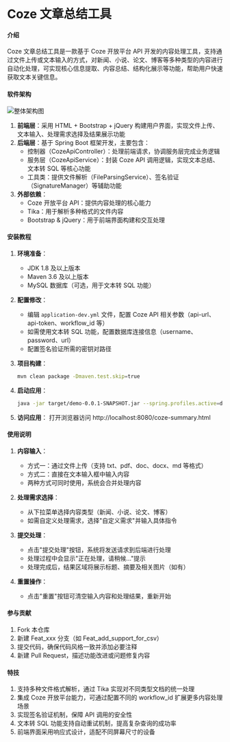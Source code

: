 # Coze 文章总结工具

#### 介绍
Coze 文章总结工具是一款基于 Coze 开放平台 API 开发的内容处理工具，支持通过文件上传或文本输入的方式，对新闻、小说、论文、博客等多种类型的内容进行自动化处理，可实现核心信息提取、内容总结、结构化展示等功能，帮助用户快速获取文本关键信息。

#### 软件架构
![整体架构图](https://www.plantuml.com/plantuml/svg/RLDTJnDD5BxVNt72cxpe1G6D1cEQXa9iD844KhphpRGCTMKxsqod1ZGcbG-aLGe1GOM2a1I12CL6v8CkvRzePtTxrR_WCDkk6ylDxfnpvZddF6UUqvDaYB9KN5FQmIvMU76DdtxbH-UroyMwyTukxfjxstpZevbRiZ9pvlgnlJjjhXmhoJ6L9115ST1KWjb40eDEsJFT4nZ1eoYbiM4ypWAQ6YDnJ1X4nGTJHHJZcNdhsn4lJIeKHnaYCGr3co-gQpg5_xgwkdk3GRyludUl-JeZVb-dZFl394mU3m_qXqclhhCaeoWH9i-7KfXEj05AGf3geWmPWLSA0D4PXeZEc1u7VTIDYGW0ptwnfouVWhdwjbe-gPvbgyRMx_GROPhv0xkop6TsXCaBqzRYR2sVDakJjNJ6VBVF5x9MUTdSpFFIYbMuK014Hbb9UIt9BUQShkl6N2X1LHA3wqxhHkOcjdSV1BhltPTicpYuvO7TzdAN17jHTAp9pvimuZTpktpkX7_UkyQ4IP_-4WSIQf_WJ7LDmrJ2_vgj-FmypsxBUNlm8KnVg54imOrp2vAVxl2PKwjKTf11LSE3Y2O5YGOYJ4921eYbA1v01CKQpJnbgfPixMFhZ5zDEU_Z97GUnKoNnUIRbdrv41hg1-imq-15iQ80j8DL_YJ6O1KFUU6uRgovKu5ViqlWSfIMjrBTM7Tfj0GLy0mEEZhydb4qJj8hkm27b-jewAAmMflQgrOsx9-hDoaX6EoxqzKjbU2v-O_qvQC0DzBcXme__y4NlaDWy4cO3AjZoBCHy3zuLkBHECEK84rsKPgqBdRjgqqpjoE6uwoOf2lqvnwzhReB9UWqnQSuVyVdfkyHdbHS-mC0)
1. **前端层**：采用 HTML + Bootstrap + jQuery 构建用户界面，实现文件上传、文本输入、处理需求选择及结果展示功能
2. **后端层**：基于 Spring Boot 框架开发，主要包含：
   - 控制器（CozeApiController）：处理前端请求，协调服务层完成业务逻辑
   - 服务层（CozeApiService）：封装 Coze API 调用逻辑，实现文本总结、文本转 SQL 等核心功能
   - 工具类：提供文件解析（FileParsingService）、签名验证（SignatureManager）等辅助功能
3. **外部依赖**：
   - Coze 开放平台 API：提供内容处理的核心能力
   - Tika：用于解析多种格式的文件内容
   - Bootstrap & jQuery：用于前端界面构建和交互处理

#### 安装教程

1. **环境准备**：
   - JDK 1.8 及以上版本
   - Maven 3.6 及以上版本
   - MySQL 数据库（可选，用于文本转 SQL 功能）

2. **配置修改**：
   - 编辑 `application-dev.yml` 文件，配置 Coze API 相关参数（api-url、api-token、workflow_id 等）
   - 如需使用文本转 SQL 功能，配置数据库连接信息（username、password、url）
   - 配置签名验证所需的密钥对路径

3. **项目构建**：
   ```bash
   mvn clean package -Dmaven.test.skip=true
   ```

4. **启动应用**：
   ```bash
   java -jar target/demo-0.0.1-SNAPSHOT.jar --spring.profiles.active=dev
   ```

5. **访问应用**：
   打开浏览器访问 http://localhost:8080/coze-summary.html

#### 使用说明

1. **内容输入**：
   - 方式一：通过文件上传（支持 txt、pdf、doc、docx、md 等格式）
   - 方式二：直接在文本输入框中输入内容
   - 两种方式可同时使用，系统会合并处理内容

2. **处理需求选择**：
   - 从下拉菜单选择内容类型（新闻、小说、论文、博客）
   - 如需自定义处理需求，选择"自定义需求"并输入具体指令

3. **提交处理**：
   - 点击"提交处理"按钮，系统将发送请求到后端进行处理
   - 处理过程中会显示"正在处理，请稍候..."提示
   - 处理完成后，结果区域将展示标题、摘要及相关图片（如有）

4. **重置操作**：
   - 点击"重置"按钮可清空输入内容和处理结果，重新开始

#### 参与贡献

1. Fork 本仓库
2. 新建 Feat_xxx 分支（如 Feat_add_support_for_csv）
3. 提交代码，确保代码风格一致并添加必要注释
4. 新建 Pull Request，描述功能改进或问题修复内容

#### 特技

1. 支持多种文件格式解析，通过 Tika 实现对不同类型文档的统一处理
2. 集成 Coze 开放平台能力，可通过配置不同的 workflow_id 扩展更多内容处理场景
3. 实现签名验证机制，保障 API 调用的安全性
4. 文本转 SQL 功能支持自动重试机制，提高复杂查询的成功率
5. 前端界面采用响应式设计，适配不同屏幕尺寸的设备
